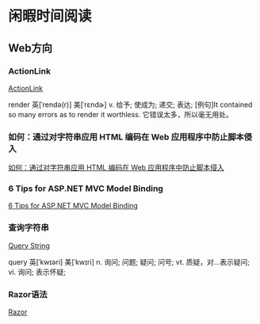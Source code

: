 # 闲暇时间阅读

## Web方向

### ActionLink

[ActionLink](https://msdn.microsoft.com/library/dd504972(v=vs.108).aspx)

render  英[ˈrendə(r)]
美[ˈrɛndɚ]
v.  给予; 使成为; 递交; 表达;
[例句]It contained so many errors as to render it worthless.
它错误太多，所以毫无用处。

### 如何：通过对字符串应用 HTML 编码在 Web 应用程序中防止脚本侵入

[如何：通过对字符串应用 HTML 编码在 Web 应用程序中防止脚本侵入](https://msdn.microsoft.com/library/a2a4yykt(v=vs.100).aspx)

### 6 Tips for ASP.NET MVC Model Binding

[6 Tips for ASP.NET MVC Model Binding](https://odetocode.com/Blogs/scott/archive/2009/04/27/6-tips-for-asp-net-mvc-model-binding.aspx)

### 查询字符串

[Query String](https://en.wikipedia.org/wiki/Query_string)

query    英[ˈkwɪəri]  美[ˈkwɪri]
n.   询问; 问题; 疑问; 问号;
vt.  质疑，对…表示疑问;
vi.  询问; 表示怀疑;

### Razor语法

[Razor](https://docs.microsoft.com/zh-cn/aspnet/web-pages/overview/getting-started/introducing-razor-syntax-c)
